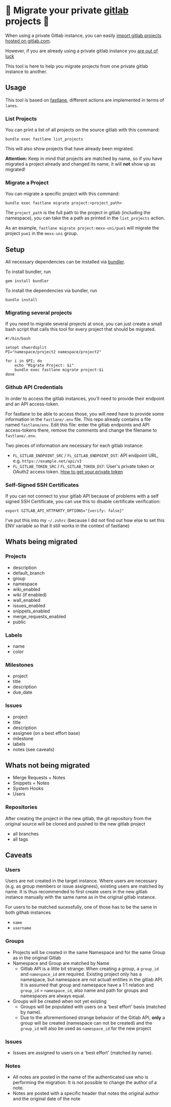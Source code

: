 # 🤘 Migrate your private [gitlab](https://about.gitlab.com) projects 🤘

When using a private Gitlab instance, you can easily [import gitlab projects hosted on gitlab.com](http://doc.gitlab.com/ce/workflow/importing/import_projects_from_gitlab_com.html#project-importing-from-gitlab.com-to-your-private-gitlab-instance).

However, if you are already using a private gitlab instance you [are out of luck](http://feedback.gitlab.com/forums/176466-general/suggestions/4488044-add-import-export-functionality-for-projects?page=1&per_page=20)

This tool is here to help you migrate projects from one private gitlab instance to another. 

## Usage

This tool is based on [fastlane](https://fastlane.tools), different actions are implemented in terms of `lanes`.

### List Projects

You can print a list of all projects on the source gitlab with this command:

```
bundle exec fastlane list_projects
```` 

This will also show projects that have already been migrated.

**Attention:** Keep in mind that projects are matched by name, so if you have migrated a project already and changed its name, it will **not** show up as migrated!

### Migrate a Project

You can migrate a specific project with this command:

```
bundle exec fastlane migrate project:<project_path>
```

The `project_path` is the full path to the project in gitlab (including the namespace), you can take the a path as printed in the `list_projects` action. 

As an example, `fastlane migrate project:mexx-uni/pue1` will migrate the project `pue1` in the `mexx-uni` group.

## Setup

All necessary dependencies can be installed via [bundler](http://bundler.io). 

To install bundler, run

```
gem install bundler
```

To install the dependencies via bundler, run

```
bundle install
```

### Migrating several projects

If you need to migrate several projects at once, you can just create a small bash script that calls this tool for every project that should be migrated. 

```
#!/bin/bash

setopt shwordsplit
PI="namespace/project2 namespace/project2"

for i in $PI; do
	echo "Migrate Project: $i"
	bundle exec fastlane migrate project:$i
done
```

### Github API Credentials

In order to access the gitlab instances, you'll need to provide their endpoint and an API access-token.

For fastlane to be able to access those, you will need have to provide some information in the `fastlane/.env` file. 
This repo already contains a file named `fastlane/env`. Edit this file: enter the gitlab endpoints and API access-tokens there, remove the comments and change the filename to `fastlane/.env`.

Two pieces of information are necessary for each gitlab instance:

* `FL_GITLAB_ENDPOINT_SRC` / `FL_GITLAB_ENDPOINT_DST`: API endpoint URL, e.g. `https://example.net/api/v3`
* `FL_GITLAB_TOKEN_SRC` / `FL_GITLAB_TOKEN_DST`: User's private token or OAuth2 access token. [How to get your private token](https://www.safaribooksonline.com/library/view/gitlab-cookbook/9781783986842/ch06s05.html)

### Self-Signed SSH Certificates

If you can not connect to your gitlab API because of problems with a self signed SSH Certificate, you can use this to disable certificate verification:

```export GITLAB_API_HTTPARTY_OPTIONS="{verify: false}"```

I've put this into my `~/.zshrc` (because I did not find out how else to set this ENV variable so that it still works in the context of fastlane)

## Whats being migrated

### Projects

* description
* default_branch
* group
* namespace
* wiki_enabled
* wiki (if enabled)
* wall_enabled
* issues_enabled
* snippets_enabled
* merge_requests_enabled
* public

### Labels

* name
* color

### Milestones

* project
* title
* description
* due_date

### Issues

* project
* title
* description
* assignee (on a best effort base)
* milestone
* labels
* notes (see caveats)

## Whats not being migrated

* Merge Requests + Notes
* Snippets + Notes
* System Hooks
* Users

### Repositories

After creating the project in the new gitlab, the git repository from the original source will be cloned and pushed to the new gitlab project

* all branches
* all tags

## Caveats

### Users

Users are not created in the target instance. Where users are necessary (e.g. as group members or issue assignees), existing users are matched by name. It is thus recommended to first create users in the new gitlab instance manually with the same name as in the original gitlab instance.

For users to be matched sucessfully, one of those has to be the same in both githab instances

* `name`
* `username`

### Groups

* Projects will be created in the same Namespace and for the same Group as in the original Gitlab
* Namespace and Group are matched by Name
  * Gitlab API is a little bit strange: When creating a group, a `group_id` and `namespace_id` are required. Existing project only has a namespace, but namespace are not actuall entities in the gitlab API. It is assumed that group and namespace have a 1:1 relation and `group_id` = `namespace_id`, also name and path for groups and namespaces are always equal. 
* Groups will be created when not yet existing
  * Groups will be populated with users on a 'best effort' basis (matched by name).
  * Due to the aforementioned strange behavior of the Gitlab API, **only** a group will be created (namespace can not be created) and the `group_id` will also be used as `namespace_id` for the new project

### Issues

* Issues are assigned to users on a 'best effort' (matched by name). 

### Notes

* All notes are posted in the name of the authenticated use who is performing the migration. It is not possible to change the author of a note. 
* Notes are posted with a specific header that notes the original author and the original date of the note


